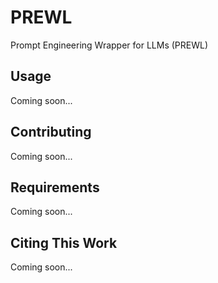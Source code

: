 # PREWL
Prompt Engineering Wrapper for LLMs (PREWL)

## Usage
Coming soon...

## Contributing
Coming soon...

## Requirements
Coming soon...

## Citing This Work
Coming soon...
